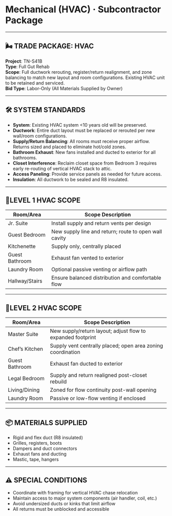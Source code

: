 # Mechanical (HVAC) · Subcontractor Package 

---

## 🌬 TRADE PACKAGE: HVAC  
**Project**: TN-S41B  
**Type**: Full Gut Rehab  
**Scope**: Full ductwork rerouting, register/return realignment, and zone balancing to match new layout and room configurations. Existing HVAC unit to be retained and serviced.  
**Bid Type**: Labor-Only (All Materials Supplied by Owner)

---

## 🛠 SYSTEM STANDARDS

- **System**: Existing HVAC system <10 years old will be preserved.
- **Ductwork**: Entire duct layout must be replaced or rerouted per new wall/room configurations.
- **Supply/Return Balancing**: All rooms must receive proper airflow. Returns sized and placed to eliminate hot/cold zones.
- **Bathroom Exhaust**: New fans installed and ducted to exterior for all bathrooms.
- **Closet Interference**: Reclaim closet space from Bedroom 3 requires early re-routing of vertical HVAC stack to attic.
- **Access Paneling**: Provide service panels as needed for future access.
- **Insulation**: All ductwork to be sealed and R8 insulated.

---

## 📍LEVEL 1 HVAC SCOPE

| Room/Area         | Scope Description                                                                 |
|-------------------|------------------------------------------------------------------------------------|
| Jr. Suite         | Install supply and return vents per design                                         |
| Guest Bedroom     | New supply line and return; route to open wall cavity                             |
| Kitchenette       | Supply only, centrally placed                                                      |
| Guest Bathroom    | Exhaust fan vented to exterior                                                     |
| Laundry Room      | Optional passive venting or airflow path                                           |
| Hallway/Stairs    | Ensure balanced distribution and comfortable flow                                 |

---

## 📍LEVEL 2 HVAC SCOPE

| Room/Area         | Scope Description                                                                 |
|-------------------|------------------------------------------------------------------------------------|
| Master Suite      | New supply/return layout; adjust flow to expanded footprint                        |
| Chef’s Kitchen    | Supply vent centrally placed; open area zoning coordination                        |
| Guest Bathroom    | Exhaust fan ducted to exterior                                                     |
| Legal Bedroom     | Supply and return realigned post-closet rebuild                                    |
| Living/Dining     | Zoned for flow continuity post-wall opening                                        |
| Laundry Room      | Passive or low-flow venting if enclosed                                            |

---

## 📦 MATERIALS SUPPLIED

- Rigid and flex duct (R8 insulated)
- Grilles, registers, boots
- Dampers and duct connectors
- Exhaust fans and ducting
- Mastic, tape, hangers

---

## ⚠️ SPECIAL CONDITIONS

- Coordinate with framing for vertical HVAC chase relocation
- Maintain access to major system components (air handler, coil, etc.)
- Avoid undersized ducts or kinks that limit airflow
- All returns must be unblocked and accessible
